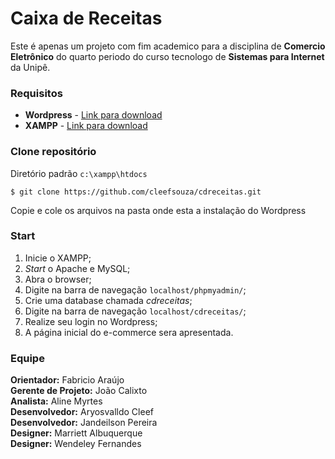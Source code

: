 # Caixa de Receitas
Este é apenas um projeto com fim academico para a disciplina de **Comercio Eletrônico** do quarto periodo do curso tecnologo de **Sistemas para Internet** da Unipê.

### Requisitos
* **Wordpress** - [Link para download](https://br.wordpress.org/download/)
* **XAMPP** - [Link para download](https://www.apachefriends.org/pt_br/download.html)

### Clone repositório
Diretório padrão `c:\xampp\htdocs`
```
$ git clone https://github.com/cleefsouza/cdreceitas.git
```
Copie e cole os arquivos na pasta onde esta a instalação do Wordpress<br>

### Start
1. Inicie o XAMPP;
2. *Start* o Apache e MySQL;
3. Abra o browser;
4. Digite na barra de navegação `localhost/phpmyadmin/`;
5. Crie uma database chamada *cdreceitas*;
6. Digite na barra de navegação `localhost/cdreceitas/`;
7. Realize seu login no Wordpress;
8. A página inicial do e-commerce sera apresentada.

### Equipe
**Orientador:** Fabricio Araújo<br>
**Gerente de Projeto:** João Calixto<br>
**Analista:** Aline Myrtes<br>
**Desenvolvedor:** Aryosvalldo Cleef<br>
**Desenvolvedor:** Jandeilson Pereira<br>
**Designer:** Marriett Albuquerque<br>
**Designer:** Wendeley Fernandes<br>
